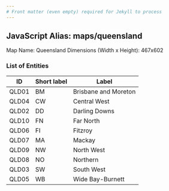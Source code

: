 ```yaml
---
# Front matter (even empty) required for Jekyll to process
---
```


## JavaScript Alias: maps/queensland

Map Name: Queensland
Dimensions (Width x Height): 467x602





### List of Entities

ID | Short label | Label
---|---|---|
QLD01|BM|Brisbane and Moreton
QLD04|CW|Central West
QLD02|DD|Darling Downs
QLD10|FN|Far North
QLD06|FI|Fitzroy
QLD07|MA|Mackay
QLD09|NW|North West
QLD08|NO|Northern
QLD03|SW|South West
QLD05|WB|Wide Bay-Burnett

